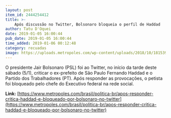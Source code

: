 ```yaml
---
layout: post
item_id: 2444254412
title: >-
    Após discussão no Twitter, Bolsonaro bloqueia o perfil de Haddad
author: Tatu D'Oquei
date: 2019-01-05 16:00:44
pub_date: 2019-01-05 16:00:44
time_added: 2019-01-06 00:12:48
category: recuadas
image: https://uploads.metropoles.com/wp-content/uploads/2018/10/18153913/bolsonarohaddad-2.jpeg
---
```


O presidente Jair Bolsonaro (PSL) foi ao Twitter, no início da tarde deste sábado (5/1), criticar o ex-prefeito de São Paulo Fernando Haddad e o Partido dos Trabalhadores (PT). Após responder as provocações, o petista foi bloqueado pelo chefe do Executivo federal na rede social.

**Link:** [https://www.metropoles.com/brasil/politica-br/apos-responder-critica-haddad-e-bloqueado-por-bolsonaro-no-twitter](https://www.metropoles.com/brasil/politica-br/apos-responder-critica-haddad-e-bloqueado-por-bolsonaro-no-twitter)

